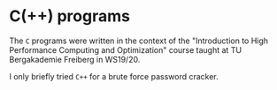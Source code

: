 C(++) programs
==============

The `C` programs were written in the context of the "Introduction to High Performance Computing and Optimization" course taught at TU Bergakademie Freiberg in WS19/20.

I only briefly tried `C++` for a brute force password cracker. 
